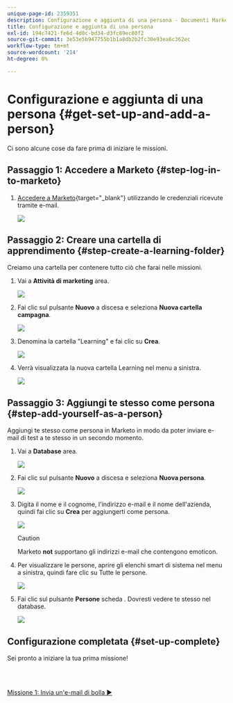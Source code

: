 ```yaml
---
unique-page-id: 2359351
description: Configurazione e aggiunta di una persona - Documenti Marketo - Documentazione del prodotto
title: Configurazione e aggiunta di una persona
exl-id: 194c7421-fe6d-4d8c-bd34-d3fc89ec80f2
source-git-commit: 3e53e5b947755b1b1a8db2b2fc30e93ea6c362ec
workflow-type: tm+mt
source-wordcount: '214'
ht-degree: 0%

---
```


# Configurazione e aggiunta di una persona {#get-set-up-and-add-a-person}

Ci sono alcune cose da fare prima di iniziare le missioni.

## Passaggio 1: Accedere a Marketo {#step-log-in-to-marketo}

1. [Accedere a Marketo](https://app.marketo.com){target=&quot;_blank&quot;} utilizzando le credenziali ricevute tramite e-mail.

   ![](assets/get-set-up-and-add-a-person-1.png)

## Passaggio 2: Creare una cartella di apprendimento {#step-create-a-learning-folder}

Creiamo una cartella per contenere tutto ciò che farai nelle missioni.

1. Vai a **Attività di marketing** area.

   ![](assets/get-set-up-and-add-a-person-2.png)

1. Fai clic sul pulsante **Nuovo** a discesa e seleziona **Nuova cartella campagna**.

   ![](assets/get-set-up-and-add-a-person-3.png)

1. Denomina la cartella &quot;Learning&quot; e fai clic su **Crea**.

   ![](assets/get-set-up-and-add-a-person-4.png)

1. Verrà visualizzata la nuova cartella Learning nel menu a sinistra.

   ![](assets/get-set-up-and-add-a-person-5.png)

## Passaggio 3: Aggiungi te stesso come persona {#step-add-yourself-as-a-person}

Aggiungi te stesso come persona in Marketo in modo da poter inviare e-mail di test a te stesso in un secondo momento.

1. Vai a **Database** area.

   ![](assets/get-set-up-and-add-a-person-6.png)

1. Fai clic sul pulsante **Nuovo** a discesa e seleziona **Nuova persona**.

   ![](assets/get-set-up-and-add-a-person-7.png)

1. Digita il nome e il cognome, l&#39;indirizzo e-mail e il nome dell&#39;azienda, quindi fai clic su **Crea** per aggiungerti come persona.

   ![](assets/get-set-up-and-add-a-person-8.png)

   >[!CAUTION]
   >
   >Marketo **not** supportano gli indirizzi e-mail che contengono emoticon.

1. Per visualizzare le persone, aprire gli elenchi smart di sistema nel menu a sinistra, quindi fare clic su Tutte le persone.

   ![](assets/get-set-up-and-add-a-person-9.png)

1. Fai clic sul pulsante **Persone** scheda . Dovresti vedere te stesso nel database.

   ![](assets/get-set-up-and-add-a-person-10.png)

## Configurazione completata {#set-up-complete}

Sei pronto a iniziare la tua prima missione!

<br> 

[Missione 1: Invia un&#39;e-mail di bolla ►](/help/marketo/getting-started/quick-wins/send-an-email.md)
